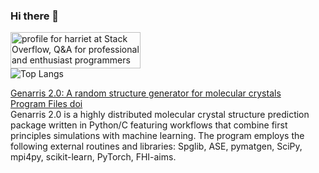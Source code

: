 ### Hi there 💚
<a href="https://stackoverflow.com/users/17433572/harriet"><img src="https://stackoverflow.com/users/flair/17433572.png" width="208" height="58" alt="profile for harriet at Stack Overflow, Q&amp;A for professional and enthusiast programmers" title="profile for harriet at Stack Overflow, Q&amp;A for professional and enthusiast programmers"></a>
<br />
![Top Langs](https://api.githubtrends.io/user/svg/harrietobrien/langs?time_range=one_year&include_private=True&compact=True&theme=ferns)
<br />

[Genarris 2.0: A random structure generator for molecular crystals](https://doi.org/10.1016/j.cpc.2020.107170)
<br />
[Program Files doi](http://dx.doi.org/10.17632/grx6mz4pjn.1)
<br />
Genarris 2.0 is a highly distributed molecular crystal structure prediction package written in Python/C featuring workflows that combine first principles simulations with machine learning. The program employs the following external routines and libraries: Spglib, ASE, pymatgen, SciPy, mpi4py, scikit-learn, PyTorch, FHI-aims. 

